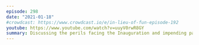```yaml
---
episode: 298
date: "2021-01-18"
#crowdcast: https://www.crowdcast.io/e/in-lieu-of-fun-episode-192
youtube: https://www.youtube.com/watch?v=uuyV0rwR8GY
summary: Discussing the perils facing the Inauguration and impending pardons
---
```

